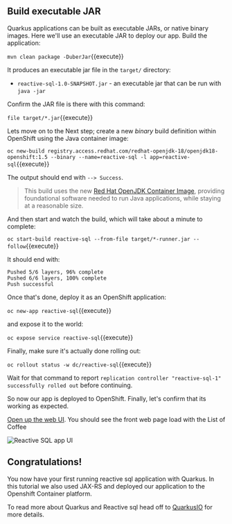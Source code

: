 ## Build executable JAR

Quarkus applications can be built as executable JARs, or native binary images. Here we'll use an executable JAR to deploy our app. Build the application:

`mvn clean package -DuberJar`{{execute}}

It produces an executable jar file in the `target/` directory:

* `reactive-sql-1.0-SNAPSHOT.jar` - an executable jar that can be run with `java -jar`

Confirm the JAR file is there with this command:

`file target/*.jar`{{execute}}

Lets move on to the Next step; create a new _binary_ build definition within OpenShift using the Java container image:

`oc new-build registry.access.redhat.com/redhat-openjdk-18/openjdk18-openshift:1.5 --binary --name=reactive-sql -l app=reactive-sql`{{execute}}

The output should end with `--> Success`.

> This build uses the new [Red Hat OpenJDK Container Image](https://access.redhat.com/documentation/en-us/red_hat_jboss_middleware_for_openshift/3/html/red_hat_java_s2i_for_openshift/index), providing foundational software needed to run Java applications, while staying at a reasonable size.

And then start and watch the build, which will take about a minute to complete:

`oc start-build reactive-sql --from-file target/*-runner.jar --follow`{{execute}}

It should end with:

```console
Pushed 5/6 layers, 96% complete
Pushed 6/6 layers, 100% complete
Push successful
```

Once that's done, deploy it as an OpenShift application:

`oc new-app reactive-sql`{{execute}}

and expose it to the world:

`oc expose service reactive-sql`{{execute}}

Finally, make sure it's actually done rolling out:

`oc rollout status -w dc/reactive-sql`{{execute}}

Wait for that command to report `replication controller "reactive-sql-1" successfully rolled out` before continuing.


So now our app is deployed to OpenShift. Finally, let's confirm that its working as expected.

[Open up the web UI](http://reactive-sql-reactive-sql.[[HOST_SUBDOMAIN]]-80-[[KATACODA_HOST]].environments.katacoda.com). You should see the front web page load with the List of Coffee

![Reactive SQL app UI](/openshift/assets/middleware/quarkus/reactive-sql-ui.png)

## Congratulations!

You now have your first running reactive sql application with Quarkus. In this tutorial we also used JAX-RS and deployed our application to the Openshift Container platform. 

To read more about Quarkus and Reactive sql head off to [QuarkusIO](http://www.quarkus.io) for more details. 
